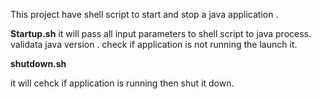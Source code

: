 This project have shell script to start and stop a java application .

<b>Startup.sh</b> 
it will pass all input parameters to shell script to java process.
validata java version .
check if application is not running the launch it.

<b>shutdown.sh</b>

it will cehck if application is running then shut it down.
